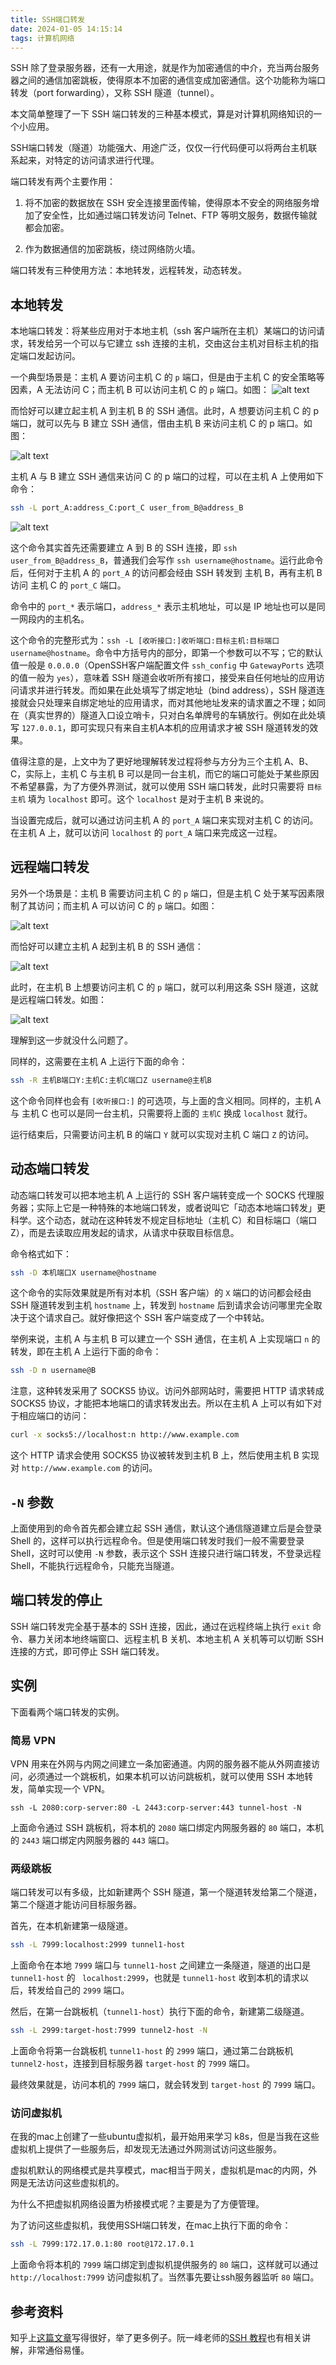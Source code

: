 ```yaml
---
title: SSH端口转发
date: 2024-01-05 14:15:14
tags: 计算机网络
---
```


SSH 除了登录服务器，还有一大用途，就是作为加密通信的中介，充当两台服务器之间的通信加密跳板，使得原本不加密的通信变成加密通信。这个功能称为端口转发（port forwarding），又称 SSH 隧道（tunnel）。


本文简单整理了一下 SSH 端口转发的三种基本模式，算是对计算机网络知识的一个小应用。

<!--more-->

SSH端口转发（隧道）功能强大、用途广泛，仅仅一行代码便可以将两台主机联系起来，对特定的访问请求进行代理。

端口转发有两个主要作用：

1. 将不加密的数据放在 SSH 安全连接里面传输，使得原本不安全的网络服务增加了安全性，比如通过端口转发访问 Telnet、FTP 等明文服务，数据传输就都会加密。

2. 作为数据通信的加密跳板，绕过网络防火墙。

端口转发有三种使用方法：本地转发，远程转发，动态转发。

## 本地转发

本地端口转发：将某些应用对于本地主机（ssh 客户端所在主机）某端口的访问请求，转发给另一个可以与它建立 ssh 连接的主机，交由这台主机对目标主机的指定端口发起访问。

一个典型场景是：主机 A 要访问主机 C 的 `p` 端口，但是由于主机 C 的安全策略等因素，A 无法访问 C；而主机 B 可以访问主机 C 的 `p` 端口。如图：
![alt text](image/SSH-port/未命名.001_副本.png)


而恰好可以建立起主机 A 到主机 B 的 SSH 通信。此时，A 想要访问主机 C 的 p 端口，就可以先与 B 建立 SSH 通信，借由主机 B 来访问主机 C 的 p 端口。如图：

![alt text](image/SSH-port/未命名.001.png)

主机 A 与 B 建立 SSH 通信来访问 C 的 p 端口的过程，可以在主机 A 上使用如下命令：

```bash
ssh -L port_A:address_C:port_C user_from_B@address_B
```

![alt text](image/SSH-port/画图.001_副本.png)

这个命令其实首先还需要建立 A 到 B 的 SSH 连接，即 `ssh user_from_B@address_B`，普通我们会写作 `ssh username@hostname`。运行此命令后，任何对于主机 A 的 `port_A` 的访问都会经由 SSH 转发到 主机 B，再有主机 B 访问 主机 C 的 `port_C` 端口。

命令中的 `port_*` 表示端口，`address_*` 表示主机地址，可以是 IP 地址也可以是同一网段内的主机名。

这个命令的完整形式为：`ssh -L [收听接口:]收听端口:目标主机:目标端口 username@hostname`。命令中方括号内的部分，即第一个参数可以不写；它的默认值一般是 `0.0.0.0`（OpenSSH客户端配置文件 `ssh_config` 中 `GatewayPorts` 选项的值一般为 `yes`），意味着 SSH 隧道会收听所有接口，接受来自任何地址的应用访问请求并进行转发。而如果在此处填写了绑定地址（bind address），SSH 隧道连接就会只处理来自绑定地址的应用请求，而对其他地址发来的请求置之不理；如同在（真实世界的）隧道入口设立哨卡，只对白名单牌号的车辆放行。例如在此处填写 `127.0.0.1`，即可实现只有来自主机A本机的应用请求才被 SSH 隧道转发的效果。

值得注意的是，上文中为了更好地理解转发过程将参与方分为三个主机 A、B、C，实际上，主机 C 与主机 B 可以是同一台主机，而它的端口可能处于某些原因不希望暴露，为了方便外界测试，就可以使用 SSH 端口转发，此时只需要将 `目标主机` 填为 `localhost` 即可。这个 `localhost` 是对于主机 B 来说的。

当设置完成后，就可以通过访问主机 A 的 `port_A` 端口来实现对主机 C 的访问。在主机 A 上，就可以访问 `localhost` 的 `port_A` 端口来完成这一过程。

## 远程端口转发

另外一个场景是：主机 B 需要访问主机 C 的 `p` 端口，但是主机 C 处于某写因素限制了其访问；而主机 A 可以访问 C 的 `p` 端口。如图：

![alt text](image/SSH-port/画图.001.png)

而恰好可以建立主机 A 起到主机 B 的 SSH 通信：

![alt text](image/SSH-port/画图2.001.png)

此时，在主机 B 上想要访问主机 C 的 `p` 端口，就可以利用这条 SSH 隧道，这就是远程端口转发。如图：

![alt text](image/SSH-port/画图.002.png)

理解到这一步就没什么问题了。

同样的，这需要在主机 A 上运行下面的命令：

```bash
ssh -R 主机B端口Y:主机C:主机C端口Z username@主机B
```

这个命令同样也会有 `[收听接口:]` 的可选项，与上面的含义相同。同样的，主机 A 与 主机 C 也可以是同一台主机，只需要将上面的 `主机C` 换成 `localhost` 就行。

运行结束后，只需要访问主机 B 的端口 `Y` 就可以实现对主机 C 端口 `Z` 的访问。

## 动态端口转发

动态端口转发可以把本地主机 A 上运行的 SSH 客户端转变成一个 SOCKS 代理服务器；实际上它是一种特殊的本地端口转发，或者说叫它「动态本地端口转发」更科学。这个动态，就动在这种转发不规定目标地址（主机 C）和目标端口（端口 Z），而是去读取应用发起的请求，从请求中获取目标信息。

命令格式如下：

```bash
ssh -D 本机端口X username@hostname
```

这个命令的实际效果就是所有对本机（SSH 客户端）的 `X` 端口的访问都会经由 SSH 隧道转发到主机 `hostname` 上，转发到 `hostname` 后到请求会访问哪里完全取决于这个请求自己。就好像把这个 SSH 客户端变成了一个中转站。

举例来说，主机 A 与主机 B 可以建立一个 SSH 通信，在主机 A 上实现端口 `n` 的转发，即在主机 A 上运行下面的命令：

 ```bash
 ssh -D n username@B
 ```

注意，这种转发采用了 SOCKS5 协议。访问外部网站时，需要把 HTTP 请求转成 SOCKS5 协议，才能把本地端口的请求转发出去。所以在主机 A 上可以有如下对于相应端口的访问：

```bash
curl -x socks5://localhost:n http://www.example.com
```

这个 HTTP 请求会使用 SOCKS5 协议被转发到主机 B 上，然后使用主机 B 实现对 `http://www.example.com` 的访问。

## `-N` 参数

上面使用到的命令首先都会建立起 SSH 通信，默认这个通信隧道建立后是会登录 Shell 的，这样可以执行远程命令。但是使用端口转发时我们一般不需要登录 Shell，这时可以使用 `-N` 参数，表示这个 SSH 连接只进行端口转发，不登录远程 Shell，不能执行远程命令，只能充当隧道。

## 端口转发的停止

SSH 端口转发完全基于基本的 SSH 连接，因此，通过在远程终端上执行 `exit` 命令、暴力关闭本地终端窗口、远程主机 B 关机、本地主机 A 关机等可以切断 SSH 连接的方式，即可停止 SSH 端口转发。

## 实例

下面看两个端口转发的实例。

### 简易 VPN

VPN 用来在外网与内网之间建立一条加密通道。内网的服务器不能从外网直接访问，必须通过一个跳板机，如果本机可以访问跳板机，就可以使用 SSH 本地转发，简单实现一个 VPN。

```shell
ssh -L 2080:corp-server:80 -L 2443:corp-server:443 tunnel-host -N
```

上面命令通过 SSH 跳板机，将本机的 `2080` 端口绑定内网服务器的 `80` 端口，本机的 `2443` 端口绑定内网服务器的 `443` 端口。

### 两级跳板

端口转发可以有多级，比如新建两个 SSH 隧道，第一个隧道转发给第二个隧道，第二个隧道才能访问目标服务器。

首先，在本机新建第一级隧道。

```bash
ssh -L 7999:localhost:2999 tunnel1-host
```

上面命令在本地 `7999` 端口与 `tunnel1-host` 之间建立一条隧道，隧道的出口是 `tunnel1-host` 的 ` localhost:2999`，也就是 `tunnel1-host` 收到本机的请求以后，转发给自己的 `2999` 端口。

然后，在第一台跳板机（`tunnel1-host`）执行下面的命令，新建第二级隧道。

```bash
ssh -L 2999:target-host:7999 tunnel2-host -N
```

上面命令将第一台跳板机 `tunnel1-host` 的 `2999` 端口，通过第二台跳板机 `tunnel2-host`，连接到目标服务器 `target-host` 的 `7999` 端口。

最终效果就是，访问本机的 `7999` 端口，就会转发到 `target-host` 的 `7999` 端口。

### 访问虚拟机

在我的mac上创建了一些ubuntu虚拟机，最开始用来学习 k8s，但是当我在这些虚拟机上提供了一些服务后，却发现无法通过外网测试访问这些服务。

虚拟机默认的网络模式是共享模式，mac相当于网关，虚拟机是mac的内网，外网是无法访问这些虚拟机的。

为什么不把虚拟机网络设置为桥接模式呢？主要是为了方便管理。

为了访问这些虚拟机，我使用SSH端口转发，在mac上执行下面的命令：

```bash
ssh -L 7999:172.17.0.1:80 root@172.17.0.1
```

上面命令将本机的 `7999` 端口绑定到虚拟机提供服务的 `80` 端口，这样就可以通过 `http://localhost:7999` 访问虚拟机了。当然事先要让ssh服务器监听 `80` 端口。

## 参考资料

知乎上[这篇文章](https://zhuanlan.zhihu.com/p/148825449)写得很好，举了更多例子。阮一峰老师的[SSH 教程](https://wangdoc.com/ssh/)也有相关讲解，非常通俗易懂。